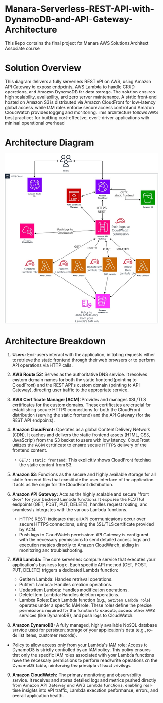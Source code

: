 # Manara-Serverless-REST-API-with-DynamoDB-and-API-Gateway-Architecture
This Repo contains the final project for Manara AWS Solutions Architect Associate course

# Solution Overview
This diagram delivers a fully serverless REST API on AWS, using Amazon API Gateway to expose endpoints, AWS Lambda to handle CRUD operations, and Amazon DynamoDB for data storage. The solution ensures high scalability, availability, and zero server maintenance. A static front-end hosted on Amazon S3 is distributed via Amazon CloudFront for low-latency global access, while IAM roles enforce secure access control and Amazon CloudWatch provides logging and monitoring. This architecture follows AWS best practices for building cost-effective, event-driven applications with minimal operational overhead.

# Architecture Diagram
  ![Architecture Diagram (Architecture)](./Serverless%20RestAPI.jpg)

# Architecture Breakdown

1. **Users:** End-users interact with the application, initiating requests either to retrieve the static frontend through their web browsers or to perform API operations via HTTP calls.

2. **AWS Route 53:** Serves as the authoritative DNS service. It resolves custom domain names for both the static frontend (pointing to CloudFront) and the REST API's custom domain (pointing to API Gateway), directing user traffic to the appropriate service.

3. **AWS Certificate Manager (ACM):** Provides and manages SSL/TLS certificates for the custom domains. These certificates are crucial for establishing secure HTTPS connections for both the CloudFront distribution (serving the static frontend) and the API Gateway (for the REST API endpoints).

4. **Amazon CloudFront:** Operates as a global Content Delivery Network (CDN). It caches and delivers the static frontend assets (HTML, CSS, JavaScript) from the S3 bucket to users with low latency. CloudFront utilizes the ACM certificate to ensure secure HTTPS delivery of the frontend content.
    - `GET/: static_frontend:` This explicitly shows CloudFront fetching the static content from S3.

5. **Amazon S3**: Functions as the secure and highly available storage for all static frontend files that constitute the user interface of the application. It acts as the origin for the CloudFront distribution.

6. **Amazon API Gateway:** Acts as the highly scalable and secure "front door" for your backend Lambda functions. It exposes the RESTful endpoints (GET, POST, PUT, DELETE), handles request routing, and seamlessly integrates with the various Lambda functions.
    - HTTPS REST: Indicates that all API communications occur over secure HTTPS connections, using the SSL/TLS certificate provided by ACM.
    - Push logs to CloudWatch permission: API Gateway is configured with the necessary permissions to send detailed access logs and execution metrics directly to Amazon CloudWatch, aiding in monitoring and troubleshooting.

7. **AWS Lambda:** The core serverless compute service that executes your application's business logic. Each specific API method (GET, POST, PUT, DELETE) triggers a dedicated Lambda function:
    - Getitem Lambda: Handles retrieval operations.
    - Putitem Lambda: Handles creation operations.
    - Updateitem Lambda: Handles modification operations.
    - Delete Item Lambda: Handles deletion operations.
    - Lambda Roles: Each Lambda function (e.g., `Getitem Lambda role`) operates under a specific IAM role. These roles define the precise permissions required for the function to execute, access other AWS services (like DynamoDB), and push logs to CloudWatch.

8. **Amazon DynamoDB:** A fully managed, highly available NoSQL database service used for persistent storage of your application's data (e.g., to-do list items, customer records).
  - Policy to allow access only from your Lambda's IAM role: Access to DynamoDB is strictly controlled by an IAM policy. This policy ensures that only the specific IAM roles associated with your Lambda functions have the necessary permissions to perform read/write operations on the DynamoDB table, reinforcing the principle of least privilege.

9. **Amazon CloudWatch:** The primary monitoring and observability service. It receives and stores detailed logs and metrics pushed directly from Amazon API Gateway and AWS Lambda functions, enabling real-time insights into API traffic, Lambda execution performance, errors, and overall application health.
